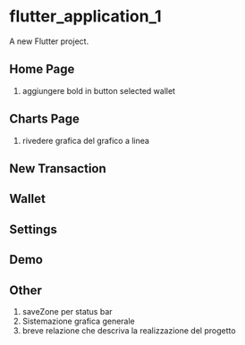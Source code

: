 # flutter_application_1

A new Flutter project.

## Home Page
1. aggiungere bold in button selected wallet
## Charts Page
1. ⁠⁠rivedere grafica del grafico a linea
## New Transaction

## Wallet

## Settings

## Demo

## Other
1. ⁠saveZone per status bar
3. Sistemazione grafica generale
4. ⁠breve relazione che descriva la realizzazione del progetto